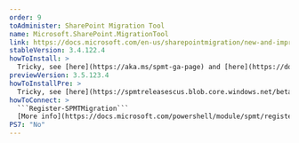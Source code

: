 ```yaml
---
order: 9
toAdminister: SharePoint Migration Tool
name: Microsoft.SharePoint.MigrationTool
link: https://docs.microsoft.com/en-us/sharepointmigration/new-and-improved-features-in-the-sharepoint-migration-tool
stableVersion: 3.4.122.4
howToInstall: >
  Tricky, see [here](https://aka.ms/spmt-ga-page) and [here](https://docs.microsoft.com/sharepointmigration/overview-spmt-ps-cmdlets#before-you-begin)
previewVersion: 3.5.123.4
howToInstallPre: >
  Tricky, see [here](https://spmtreleasescus.blob.core.windows.net/betainstall/default.htm) and [here](https://docs.microsoft.com/sharepointmigration/overview-spmt-ps-cmdlets#before-you-begin)
howToConnect: >
  ```Register-SPMTMigration```
  [More info](https://docs.microsoft.com/powershell/module/spmt/register-spmtmigration?view=spmt-ps)
PS7: "No"
---
```

